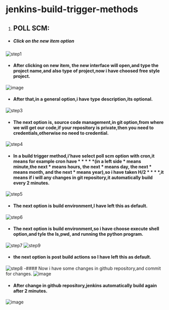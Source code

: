 # jenkins-build-trigger-methods
1. ## POLL SCM:
- ##### Click on the new item option
![step1](https://user-images.githubusercontent.com/103019032/187117412-7807dbbd-1eb8-4533-8621-c8b3d489595b.PNG)
- #### After clicking on new item, the new interface will open,and type the project name,and also type of project,now i have choosed free style project.
![image](https://user-images.githubusercontent.com/103019032/187118008-86914868-0d0f-46c2-92cc-18a8da577752.png)
- #### After that,in a general option,i have type description,its optional.
![step3](https://user-images.githubusercontent.com/103019032/187119009-e5021da4-f6f1-402a-aba4-42743dbbfec6.PNG)
- #### The next option is, source code management,in git option,from where we will get our code,if your repository is private,then you need to credentials,otherwise no need to credential.
![step4](https://user-images.githubusercontent.com/103019032/187119519-36d4ca4a-f905-4199-bf43-70f8545dddc3.PNG)
- #### In a build trigger method,i'have select poll scm option with cron,it means for example cron have * * * * *(in a left side * means minute,the next * means hours, the next * means day, the next * means month, and the next * means year),so i have taken H/2 * * * *,it means if i will any changes in git repository,it automatically build every 2 minutes.
![step5](https://user-images.githubusercontent.com/103019032/187120322-82006998-fb9d-4eb7-8989-ac311cd53c16.PNG)
- ####  The next option is build environment,I have left this as default.
![step6](https://user-images.githubusercontent.com/103019032/187120577-ab285800-3710-4019-ab4c-ea48738c873b.PNG)
- #### The next option is build environment,so i have choose execute shell option,and tyle the ls,pwd, and running the python program.
![step7](https://user-images.githubusercontent.com/103019032/187121292-c36db297-85c6-4b05-93fa-a82be4b30ea5.PNG)
![step9](https://user-images.githubusercontent.com/103019032/187125471-c01dd4a7-15fa-4e59-a992-995e891e7c4a.PNG)
- #### the next option is post build actions so I have left this as default.
![step8](https://user-images.githubusercontent.com/103019032/187121818-0c8592bd-5111-4dfe-a5b6-8a2fcb1577a1.PNG)
-#### Now i have some changes in github repository,and commit for changes.
![image](https://user-images.githubusercontent.com/103019032/187126072-fcdd0183-638b-45fa-9554-e69c3df36be8.png)
- #### After change in github repository,jenkins automatically build again after 2 minutes.
![image](https://user-images.githubusercontent.com/103019032/187127110-c6094f1a-19d3-4beb-8fa0-7619b89095bb.png)





